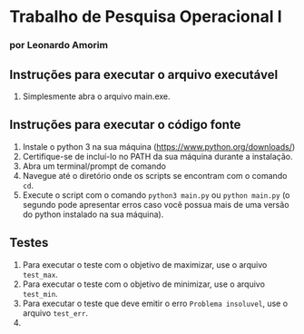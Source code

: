 # Trabalho de Pesquisa Operacional I
### por Leonardo Amorim

## Instruções para executar o arquivo executável
1. Simplesmente abra o arquivo main.exe.

## Instruções para executar o código fonte
1. Instale o python 3 na sua máquina (https://www.python.org/downloads/)
2. Certifique-se de incluí-lo no PATH da sua máquina durante a instalação.
3. Abra um terminal/prompt de comando
4. Navegue até o diretório onde os scripts se encontram com o comando `cd`.
5. Execute o script com o comando `python3 main.py` ou `python main.py` 
(o segundo pode apresentar erros caso você possua mais de uma versão do python instalado na sua máquina).

## Testes
1. Para executar o teste com o objetivo de maximizar, use o arquivo `test_max`.
2. Para executar o teste com o objetivo de minimizar, use o arquivo `test_min`.
3. Para executar o teste que deve emitir o erro `Problema insoluvel`, use o arquivo `test_err`.
4. 